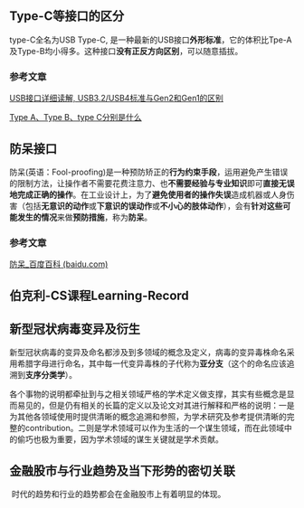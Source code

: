 ## Type-C等接口的区分

type-C全名为USB Type-C, 是一种最新的USB接口**外形标准**，它的体积比Tpe-A及Type-B均小得多。这种接口**没有正反方向区别**，可以随意插拔。

### 参考文章

[USB接口详细读解, USB3.2/USB4标准与Gen2和Gen1的区别](https://www.bilibili.com/read/cv7275014/)

[Type A、Type B、type C分别是什么](https://new.qq.com/rain/a/20200626A0HRTH00)

## 防呆接口

防呆(英语：Fool-proofing)是一种预防矫正的**行为约束手段**，运用避免产生错误的限制方法，让操作者不需要花费注意力、也**不需要经验与专业知识**即可**直接无误地完成正确的操作**。在工业设计上，为了**避免使用者的操作失误**造成机器或人身伤害（包括**无意识的动作**或**下意识的误动作**或**不小心的肢体动作**），会有**针对这些可能发生的情况**来做**预防措施**，称为**防呆**。

### 参考文章

[防呆_百度百科 (baidu.com)](https://baike.baidu.com/item/防呆/2610192)



## 伯克利-CS课程Learning-Record



## 新型冠状病毒变异及衍生

​	新型冠状病毒的变异及命名都涉及到多领域的概念及定义，病毒的变异毒株命名采用希腊字母进行命名，其中每一代变异毒株的子代称为**亚分支**（这个的命名应该追溯到**支序分类学**）。

​	各个事物的说明都牵扯到与之相关领域严格的学术定义做支撑，其实有些概念是显而易见的，但是仍有相关的长篇的定义以及论文对其进行解释和严格的说明：一是为其他各领域使用时提供清晰的概念追溯和参照，为学术研究及参考提供清晰的完整的contribution。二则是学术领域可以作为生活的一个谋生领域，而在此领域中的偷巧也极为重要，因为学术领域的谋生关键就是学术贡献。

## 金融股市与行业趋势及当下形势的密切关联

​	时代的趋势和行业的趋势都会在金融股市上有着明显的体现。
